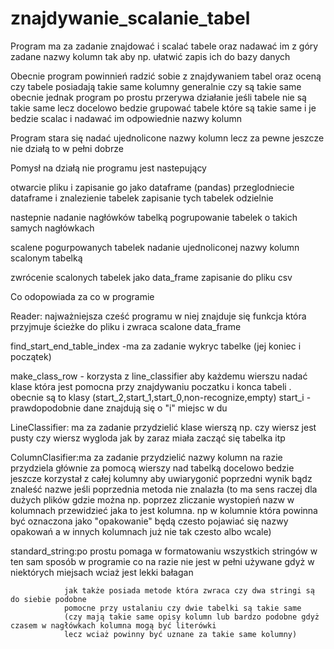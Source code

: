 # znajdywanie_scalanie_tabel

Program ma za zadanie znajdować i scalać tabele oraz nadawać im z góry zadane nazwy kolumn 
tak aby np. ułatwić zapis ich do bazy danych 

Obecnie program powinnień radzić sobie z znajdywaniem tabel 
oraz oceną czy tabele posiadają takie same kolumny 
generalnie czy są takie same 
obecnie jednak program po prostu przerywa działanie jeśli tabele
nie są takie same lecz docelowo bedzie grupować tabele które 
są takie same i je bedzie scalac i nadawać im odpowiednie nazwy kolumn


Program stara się nadać ujednolicone nazwy kolumn lecz 
za pewne jeszcze nie działą to w pełni dobrze




Pomysł na działą nie programu jest nastepujący

otwarcie pliku i zapisanie go jako dataframe (pandas) 
przeglodniecie dataframe i znalezienie tabelek 
zapisanie tych tabelek odzielnie 

nastepnie nadanie nagłówków tabelką 
pogrupowanie tabelek o takich samych nagłówkach

scalene pogurpowanych tabelek 
nadanie ujednoliconej nazwy kolumn scalonym tabelką 

zwrócenie scalonych tabelek jako data_frame
zapisanie do pliku csv 



Co odopowiada za co w programie 

Reader: najważniejsza cześć programu w niej znajduje się funkcja która przyjmuje 
        ścieżke do pliku i zwraca scalone data_frame 

find_start_end_table_index  -ma za zadanie wykryc tabelke (jej koniec i początek) 

make_class_row - korzysta z line_classifier aby każdemu wierszu nadać klase która jest pomocna przy znajdywaniu 
                 poczatku i konca tabeli . obecnie są to klasy (start_2,start_1,start_0,non-recognize,empty) 
                 start_i - prawdopodobnie dane znajdują się o "i" miejsc w du



LineClassifier: ma za zadanie przydzielić klase wierszą 
                np. czy wiersz jest pusty czy wiersz wygloda jak by zaraz miała zacząć się tabelka itp 
                
                
ColumnClasifier:ma za zadanie przydzielić nazwy kolumn 
                na razie przydziela głównie za pomocą wierszy nad tabelką 
                docelowo bedzie jeszcze korzystał z całej kolumny 
                aby uwiarygonić poprzedni wynik bądz znaleść nazwe 
                jeśli poprzednia metoda nie znalazła 
                (to ma sens raczej dla dużych plików gdzie można 
                np. poprzez zliczanie wystopień nazw w kolumnach 
                przewidzieć jaka to jest kolumna. np w kolumnie 
                która powinna być oznaczona jako "opakowanie" 
                będą czesto pojawiać się nazwy opakowań a w innych kolumnach już nie tak czesto albo wcale) 
                
                
standard_string:po prostu pomaga w formatowaniu wszystkich stringów w ten sam sposób w programie
                co na razie nie jest w pełni używane gdyż w niektórych miejsach wciaż jest lekki bałagan
                
                jak także posiada metode która zwraca czy dwa stringi są do siebie podobne 
                pomocne przy ustalaniu czy dwie tabelki są takie same 
                (czy mają takie same opisy kolumn lub bardzo podobne gdyż czasem w nagłówkach kolumna mogą być literówki 
                lecz wciaż powinny być uznane za takie same kolumny)




